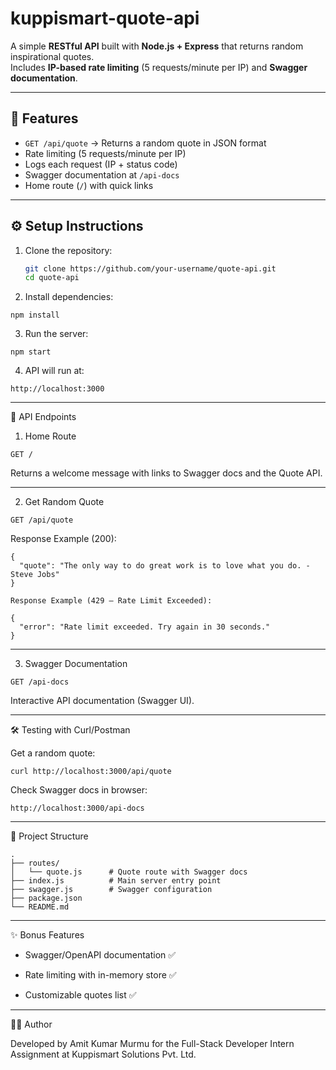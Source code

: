 # kuppismart-quote-api

A simple **RESTful API** built with **Node.js + Express** that returns random inspirational quotes.  
Includes **IP-based rate limiting** (5 requests/minute per IP) and **Swagger documentation**.  

---

## 📌 Features
- `GET /api/quote` → Returns a random quote in JSON format  
- Rate limiting (5 requests/minute per IP)  
- Logs each request (IP + status code)  
- Swagger documentation at `/api-docs`  
- Home route (`/`) with quick links  

---

## ⚙️ Setup Instructions

1. Clone the repository:
   ```bash
   git clone https://github.com/your-username/quote-api.git
   cd quote-api
   ```

2. Install dependencies:
```
npm install
```

3. Run the server:
```
npm start
```

4. API will run at:
```
http://localhost:3000
```

---

📖 API Endpoints

1. Home Route

```
GET /
```

Returns a welcome message with links to Swagger docs and the Quote API.

---

2. Get Random Quote
```
GET /api/quote
```

Response Example (200):

```
{
  "quote": "The only way to do great work is to love what you do. - Steve Jobs"
}

Response Example (429 – Rate Limit Exceeded):

{
  "error": "Rate limit exceeded. Try again in 30 seconds."
}
```

---

3. Swagger Documentation
```
GET /api-docs
```

Interactive API documentation (Swagger UI).

---

🛠️ Testing with Curl/Postman

Get a random quote:

```
curl http://localhost:3000/api/quote
```

Check Swagger docs in browser:

```
http://localhost:3000/api-docs
```

---

📂 Project Structure

```
.
├── routes/
│   └── quote.js      # Quote route with Swagger docs
├── index.js          # Main server entry point
├── swagger.js        # Swagger configuration
├── package.json
└── README.md
```

---

✨ Bonus Features

- Swagger/OpenAPI documentation ✅

- Rate limiting with in-memory store ✅

- Customizable quotes list ✅

---

👨‍💻 Author

Developed by Amit Kumar Murmu for the Full-Stack Developer Intern Assignment at Kuppismart Solutions Pvt. Ltd.
